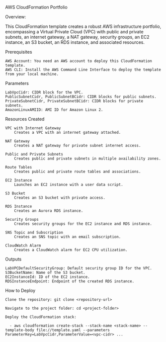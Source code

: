 AWS CloudFormation Portfolio

Overview:

This CloudFormation template creates a robust AWS infrastructure portfolio, encompassing a Virtual Private Cloud (VPC) with public and private subnets, an internet gateway, a NAT gateway, security groups, an EC2 instance, an S3 bucket, an RDS instance, and associated resources.

Prerequisites

    AWS Account: You need an AWS account to deploy this CloudFormation template.
    AWS CLI: Install the AWS Command Line Interface to deploy the template from your local machine.

Parameters

    LabVpcCidr: CIDR block for the VPC.
    PublicSubnetCidr, PublicSubnetBCidr: CIDR blocks for public subnets.
    PrivateSubnetCidr, PrivateSubnetBCidr: CIDR blocks for private subnets.
    AmazonLinuxAMIID: AMI ID for Amazon Linux 2.

Resources Created

    VPC with Internet Gateway
        Creates a VPC with an internet gateway attached.

    NAT Gateway
        Creates a NAT gateway for private subnet internet access.

    Public and Private Subnets
        Creates public and private subnets in multiple availability zones.

    Route Tables
        Creates public and private route tables and associations.

    EC2 Instance
        Launches an EC2 instance with a user data script.

    S3 Bucket
        Creates an S3 bucket with private access.

    RDS Instance
        Creates an Aurora RDS instance.

    Security Groups
        Creates security groups for the EC2 instance and RDS instance.

    SNS Topic and Subscription
        Creates an SNS topic with an email subscription.

    CloudWatch Alarm
        Creates a CloudWatch alarm for EC2 CPU utilization.

Outputs

    LabVPCDefaultSecurityGroup: Default security group ID for the VPC.
    S3BucketName: Name of the S3 bucket.
    EC2InstanceId: ID of the EC2 instance.
    RDSInstanceEndpoint: Endpoint of the created RDS instance.

How to Deploy

    Clone the repository: git clone <repository-url>  
    
    Navigate to the project folder: cd <project-folder>
    
    Deploy the CloudFormation stack:
    
      - aws cloudformation create-stack --stack-name <stack-name> --template-body file://template.yaml --parameters ParameterKey=LabVpcCidr,ParameterValue=<vpc-cidr> ...
